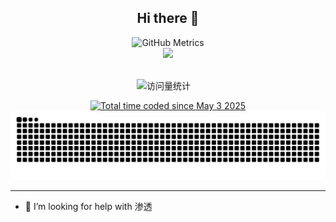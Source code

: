 <div align="center">

<!-- 标题 -->
<h2>Hi there 👋</h2>

<!-- Metrics - GitHub 综合统计图 -->
<img src="https://metrics.lecoq.io/DDL08?template=classic&base=header%2Cactivity%2Ccommunity%2Crepositories%2Cmetadata&base.indepth=false&base.hireable=false&base.skip=false&config.timezone=Asia%2FShanghai" alt="GitHub Metrics" />

<!-- GitHub Stats 图表 -->
<div>
  <img height="160px" src="https://github-readme-stats.vercel.app/api?username=DDL08&hide_title=true&hide_border=true&show_icons=true&line_height=24&text_color=000&icon_color=000&bg_color=0,ea6161,ffc64d,fffc4d,52fa5a&theme=graywhite" />
</div>

<!-- 空行用于美化 -->
<div>&nbsp;</div>

<!-- 统计徽章区块 -->
<div align="center">

  <!-- 访问量 -->
  <img src="https://komarev.com/ghpvc/?username=DDL08&label=Views&color=orange&style=flat" alt="访问量统计" />&emsp;

  <!-- WakaTime 编码统计徽章 -->
  <a href="https://wakatime.com/@4d4c2085-e3e6-4146-ab02-73eae32c7db6">
    <img src="https://wakatime.com/badge/user/4d4c2085-e3e6-4146-ab02-73eae32c7db6.svg" alt="Total time coded since May 3 2025" />
  </a>

</div>

<!-- GitHub Snake 动画区块 -->
<picture>
  <source media="(prefers-color-scheme: dark)" srcset="https://github.com/DDL08/DDL08/blob/output/github-snake-dark.svg" />
  <source media="(prefers-color-scheme: light)" srcset="https://github.com/DDL08/DDL08/blob/output/github-snake.svg" />
  <img alt="github-snake" src="https://github.com/DDL08/DDL08/blob/output/github-snake.svg" />
</picture>

</div>

---

<!-- 自我介绍区 -->
- 🤔 I’m looking for help with 渗透

<!--
**DDL08/DDL08** is a ✨ _special_ ✨ repository because its `README.md` (this file) appears on your GitHub profile.

Here are some ideas to get you started:

- 🔭 I’m currently working on ...
- 🌱 I’m currently learning ...
- 👯 I’m looking to collaborate on ...
- 🤔 I’m looking for help with ...
- 💬 Ask me about ...
- 📫 How to reach me: ...
- 😄 Pronouns: ...
- ⚡ Fun fact: ...
-->



